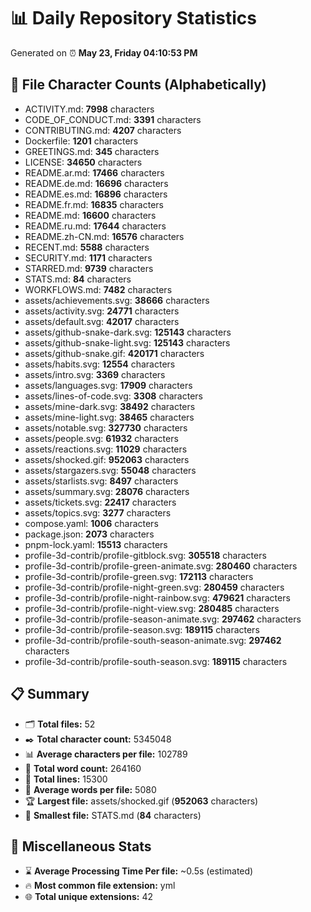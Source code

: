 # 📊 Daily Repository Statistics
Generated on ⏰ **May 23, Friday 04:10:53 PM**

## 📂 File Character Counts (Alphabetically)
- ACTIVITY.md: **7998** characters
- CODE_OF_CONDUCT.md: **3391** characters
- CONTRIBUTING.md: **4207** characters
- Dockerfile: **1201** characters
- GREETINGS.md: **345** characters
- LICENSE: **34650** characters
- README.ar.md: **17466** characters
- README.de.md: **16696** characters
- README.es.md: **16896** characters
- README.fr.md: **16835** characters
- README.md: **16600** characters
- README.ru.md: **17644** characters
- README.zh-CN.md: **16576** characters
- RECENT.md: **5588** characters
- SECURITY.md: **1171** characters
- STARRED.md: **9739** characters
- STATS.md: **84** characters
- WORKFLOWS.md: **7482** characters
- assets/achievements.svg: **38666** characters
- assets/activity.svg: **24771** characters
- assets/default.svg: **42017** characters
- assets/github-snake-dark.svg: **125143** characters
- assets/github-snake-light.svg: **125143** characters
- assets/github-snake.gif: **420171** characters
- assets/habits.svg: **12554** characters
- assets/intro.svg: **3369** characters
- assets/languages.svg: **17909** characters
- assets/lines-of-code.svg: **3308** characters
- assets/mine-dark.svg: **38492** characters
- assets/mine-light.svg: **38465** characters
- assets/notable.svg: **327730** characters
- assets/people.svg: **61932** characters
- assets/reactions.svg: **11029** characters
- assets/shocked.gif: **952063** characters
- assets/stargazers.svg: **55048** characters
- assets/starlists.svg: **8497** characters
- assets/summary.svg: **28076** characters
- assets/tickets.svg: **22417** characters
- assets/topics.svg: **3277** characters
- compose.yaml: **1006** characters
- package.json: **2073** characters
- pnpm-lock.yaml: **15513** characters
- profile-3d-contrib/profile-gitblock.svg: **305518** characters
- profile-3d-contrib/profile-green-animate.svg: **280460** characters
- profile-3d-contrib/profile-green.svg: **172113** characters
- profile-3d-contrib/profile-night-green.svg: **280459** characters
- profile-3d-contrib/profile-night-rainbow.svg: **479621** characters
- profile-3d-contrib/profile-night-view.svg: **280485** characters
- profile-3d-contrib/profile-season-animate.svg: **297462** characters
- profile-3d-contrib/profile-season.svg: **189115** characters
- profile-3d-contrib/profile-south-season-animate.svg: **297462** characters
- profile-3d-contrib/profile-south-season.svg: **189115** characters

## 📋 Summary
- 🗂️ **Total files:** 52
- ✒️ **Total character count:** 5345048
- 📊 **Average characters per file:** 102789
- 📝 **Total word count:** 264160
- 🧾 **Total lines:** 15300
- 📐 **Average words per file:** 5080
- 🏆 **Largest file:** assets/shocked.gif (**952063** characters)
- 🥉 **Smallest file:** STATS.md (**84** characters)

## 🌟 Miscellaneous Stats
- ⌛ **Average Processing Time Per file:** ~0.5s (estimated)
- 🔥 **Most common file extension:** yml
- 🌐 **Total unique extensions:** 42

